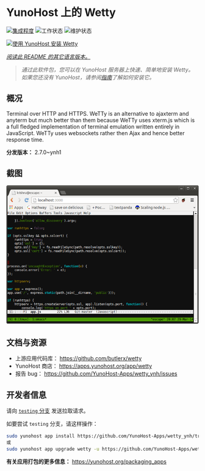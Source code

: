 <!--
注意：此 README 由 <https://github.com/YunoHost/apps/tree/master/tools/readme_generator> 自动生成
请勿手动编辑。
-->

# YunoHost 上的 Wetty

[![集成程度](https://apps.yunohost.org/badge/integration/wetty)](https://ci-apps.yunohost.org/ci/apps/wetty/)
![工作状态](https://apps.yunohost.org/badge/state/wetty)
![维护状态](https://apps.yunohost.org/badge/maintained/wetty)

[![使用 YunoHost 安装 Wetty](https://install-app.yunohost.org/install-with-yunohost.svg)](https://install-app.yunohost.org/?app=wetty)

*[阅读此 README 的其它语言版本。](./ALL_README.md)*

> *通过此软件包，您可以在 YunoHost 服务器上快速、简单地安装 Wetty。*  
> *如果您还没有 YunoHost，请参阅[指南](https://yunohost.org/install)了解如何安装它。*

## 概况

Terminal over HTTP and HTTPS. WeTTy is an alternative to ajaxterm and anyterm but much better than them because WeTTy uses xterm.js which is a full fledged implementation of terminal emulation written entirely in JavaScript. WeTTy uses websockets rather then Ajax and hence better response time.


**分发版本：** 2.7.0~ynh1

## 截图

![Wetty 的截图](./doc/screenshots/terminal.png)

## 文档与资源

- 上游应用代码库： <https://github.com/butlerx/wetty>
- YunoHost 商店： <https://apps.yunohost.org/app/wetty>
- 报告 bug： <https://github.com/YunoHost-Apps/wetty_ynh/issues>

## 开发者信息

请向 [`testing` 分支](https://github.com/YunoHost-Apps/wetty_ynh/tree/testing) 发送拉取请求。

如要尝试 `testing` 分支，请这样操作：

```bash
sudo yunohost app install https://github.com/YunoHost-Apps/wetty_ynh/tree/testing --debug
或
sudo yunohost app upgrade wetty -u https://github.com/YunoHost-Apps/wetty_ynh/tree/testing --debug
```

**有关应用打包的更多信息：** <https://yunohost.org/packaging_apps>
